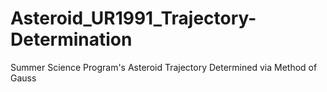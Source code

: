 # Asteroid_UR1991_Trajectory-Determination
Summer Science Program's Asteroid Trajectory Determined via Method of Gauss
